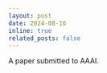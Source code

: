 ```yaml
---
layout: post
date: 2024-08-16
inline: true
related_posts: false
---
```


A paper submitted to AAAI.
